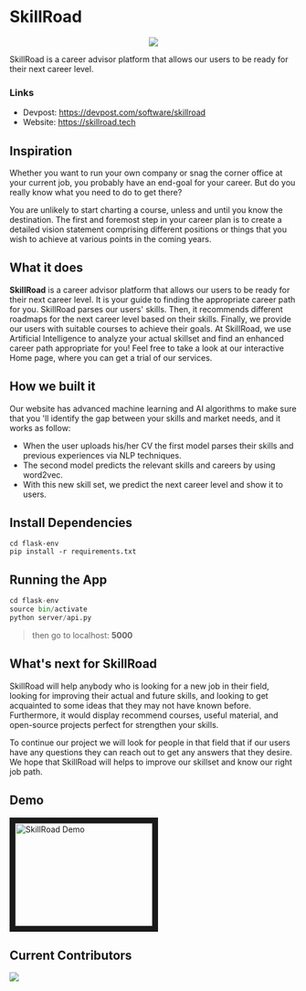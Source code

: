 # SkillRoad

<p align="center">
    <img src="https://raw.githubusercontent.com/MoAmrYehia/SkillRoad/master/gallery.jpeg">
</p>

SkillRoad is a career advisor platform that allows our users to be ready for their next career level.

### Links
- Devpost: https://devpost.com/software/skillroad
- Website: https://skillroad.tech

## Inspiration
Whether you want to run your own company or snag the corner office at your current job, you probably have an end-goal for your career. But do you really know what you need to do to get there?  

You are unlikely to start charting a course, unless and until you know the destination. The first and foremost step in your career plan is to create a detailed vision statement comprising different positions or things that you wish to achieve at various points in the coming years.

## What it does

**SkillRoad** is a career advisor platform that allows our users to be ready for their next career level. It is your guide to finding the appropriate career path for you. SkillRoad parses our users' skills. Then, it recommends different roadmaps for the next career level based on their skills. Finally, we provide our users with suitable courses to achieve their goals. At SkillRoad, we use Artificial Intelligence to analyze your actual skillset and find an enhanced career path appropriate for you! Feel free to take a look at our interactive Home page, where you can get a trial of our services.

## How we built it
Our website has advanced machine learning and AI algorithms to make sure that you 'll identify the gap between your skills and market needs, and it works as follow: 

* When the user uploads his/her CV the first model parses their skills and previous experiences via NLP techniques.
* The second model predicts the relevant skills and careers by using word2vec.
* With this new skill set, we predict the next career level and show it to users.

## Install Dependencies 

```
cd flask-env
pip install -r requirements.txt
```

## Running the App 

```python
cd flask-env
source bin/activate
python server/api.py
```
> then go to localhost: **5000**


## What's next for SkillRoad

SkillRoad will help anybody who is looking for a new job in their field, looking for improving their actual and future skills, and looking to get acquainted to some ideas that they may not have known before. Furthermore, it would display recommend courses, useful material, and open-source projects perfect for strengthen your skills.

To continue our project we will look for people in that field that if our users have any questions they can reach out to get any answers that they desire. We hope that SkillRoad will helps to improve our skillset and know our right job path.

## Demo
<a href="https://www.youtube.com/watch?v=tN_vtr8fDaQ&feature=emb_title" target="_blank"><img src="http://i3.ytimg.com/vi/tN_vtr8fDaQ/maxresdefault.jpg" 
alt="SkillRoad Demo" width="240" height="180" border="10" /></a>

## Current Contributors
<a href="https://github.com/MoAmrYehia/SkillRoad/graphs/contributors">
  <img src="https://contributors-img.web.app/image?repo=MoAmrYehia/SkillRoad" />
</a>
